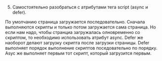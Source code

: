 5. Самостоятельно разобраться с атрибутами тега script (async и defer).

По умолчанию страница загружается последовательно. Сначала выполняются скрипты и только потом загружается сама страница.
Но если нам надо, чтобы странциа загружалась олновременно со скриптом, то необходимо использовать атрибут async.
Defer же наоборот делают загрузку скрипта после загрузки страницы. Defer выполняет порядок выполнение скриптов поседовательно по порядку. 
Asyc же выполняет первым тот скрипт, который загрузится первым.
